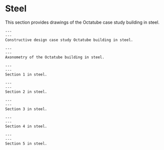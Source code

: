 # Steel

This section provides drawings of the Octatube case study building in steel.

```{figure} Images/staal1.jpg
---
---
Constructive design case study Octatube building in steel.
```

```{figure} Images/AXO_Staal-01.jpg
---
---
Axonometry of the Octatube building in steel.
```

```{figure} Images/staal2.jpg
---
---
Section 1 in steel.
```

```{figure} Images/staal3.jpg
---
---
Section 2 in steel.
```

```{figure} Images/staal4.jpg
---
---
Section 3 in steel.
```

```{figure} Images/staal5.jpg
---
---
Section 4 in steel.
```

```{figure} Images/staal6.jpg
---
---
Section 5 in steel.
```
